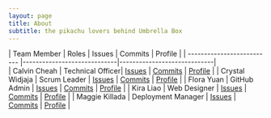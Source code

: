 ```yaml
---
layout: page
title: About
subtitle: the pikachu lovers behind Umbrella Box
---
```

| Team Member | Roles | Issues | Commits | Profile |
| -------------------------- |-----------------------------|-----------------------------|  
| Calvin Cheah  | Technical Officer| [Issues](https://github.com/florayuan18/pikachudrinkingwindex/issues?q=is%3Aissue+assignee%3AQwikSP) | [Commits](https://github.com/florayuan18/pikachudrinkingwindex/commits?author=QwikSP) | [Profile](https://github.com/QwikSP) |
| Crystal Widjaja | Scrum Leader | [Issues](https://github.com/florayuan18/pikachudrinkingwindex/issues?q=is%3Aissue+assignee%3Acrystalwidjaja) | [Commits](https://github.com/florayuan18/pikachudrinkingwindex/commits?author=crystalwidjaja) | [Profile](https://github.com/crystalwidjaja) |
| Flora Yuan | GitHub Admin | [Issues](https://github.com/florayuan18/pikachudrinkingwindex/issues?q=is%3Aissue+assignee%3Aflorayuan18) | [Commits](https://github.com/florayuan18/pikachudrinkingwindex/commits?author=florayuan18) | [Profile](https://github.com/florayuan18) |
| Kira Liao | Web Designer | [Issues](https://github.com/florayuan18/pikachudrinkingwindex/issues?q=is%3Aissue+assignee%3A4disease) | [Commits](https://github.com/florayuan18/pikachudrinkingwindex/commits?author=4disease) | [Profile](https://github.com/4disease) |
| Maggie Killada | Deployment Manager | [Issues](https://github.com/florayuan18/pikachudrinkingwindex/issues?q=is%3Aissue+assignee%3Amaggie3000) | [Commits](https://github.com/florayuan18/pikachudrinkingwindex/commits?author=maggie3000) | [Profile](https://github.com/maggie3000) |